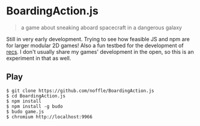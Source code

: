 # BoardingAction.js

> a game about sneaking aboard spacecraft in a dangerous galaxy

Still in very early development. Trying to see how feasible JS and npm are for
larger modular 2D games! Also a fun testbed for the development of
[recs](https://github.com/noffle/recs). I don't usually share my games'
development in the open, so this is an experiment in that as well.

## Play

```
$ git clone https://github.com/noffle/BoardingAction.js
$ cd BoardingAction.js
$ npm install
$ npm install -g budo
$ budo game.js
$ chromium http://localhost:9966
```
